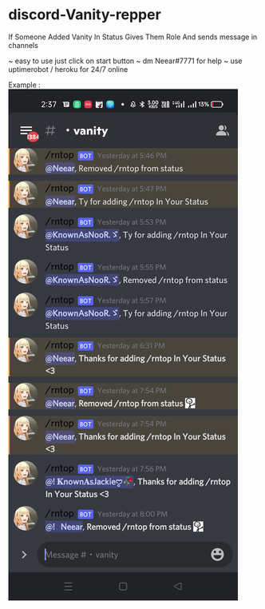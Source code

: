 # discord-Vanity-repper
If Someone Added Vanity In Status Gives Them Role And sends message in channels

~ easy to use just click on start button
~ dm Neear#7771 for help
~ use uptimerobot / heroku for 24/7 online

Example :
![](images/Screenshot_2022-06-14-14-37-31-51_fa4ea8e8aeb69dcd3ab969e8fd3d4310.jpg)
